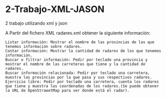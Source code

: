 # 2-Trabajo-XML-JASON
2 trabajo utilizando xml y json


A Partir del fichero XML radares.xml obtener la siguiente información:

    Listar información: Mostrar el nombre de las provincias de las que tenemos información sobre radares.
    Contar información: Mostrar la cantidad de radares de los que tenemos información.
    Buscar o filtrar información: Pedir por teclado una provincia y mostrar el nombre de las carreteras que tiene y la cantidad de radares.
    Buscar información relacionada: Pedir por teclado una carretera, muestra las provincias por la que pasa y sus respectivos radares.
    Ejercicio libre: Pedir por teclado una carretera, cuenta los radares que tiene y muestra las coordenadas de los radares.(Se puede obtener la URL de OpenStraeetMap para ver donde está el radar).

